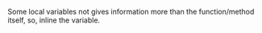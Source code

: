 Some local variables not gives information more than the function/method itself, so, inline the variable.